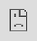 ```yaml
---
title: 'Clones, sandworms, scrapbooking and other new indie games worth checking out'
date: '2025-06-14'
excerpt: >-
  It&#39;s been a big week or so in the video game realm between the arrival of
  the Nintendo Switch 2 (our review is now live) and Summer Game Fest. Dur...
coverImage: >-
  https://images.unsplash.com/photo-1677442136019-21780ecad995?w=400&h=200&fit=crop&auto=format
author: AIVibe
tags:
  - Ai
  - Llm
  - Work
category: Work
source: >-
  https://www.engadget.com/gaming/clones-sandworms-scrapbooking-and-other-new-indie-games-worth-checking-out-110031834.html?src=rss
---
```

<p>It&#39;s been a big week or so in the video game realm between the arrival of the Nintendo Switch 2 (<a data-i13n="cpos:1;pos:1" href="https://www.engadget.com/gaming/nintendo/nintendo-switch-2-review-more-of-what-you-love-120048430.html">our review is now live</a>) and <a data-i13n="cpos:2;pos:1" href="https://www.engadget.com/gaming/everything-new-at-summer-game-fest-2025-xbox-handheld-resident-evil-requiem-and-more-185425578.html">Summer Game Fest</a>. During the Xbox Games Showcase on Sunday, Microsoft <a data-i13n="cpos:3;pos:1" href="https://www.engadget.com/gaming/xbox/rog-xbox-ally-handheld-gaming-devices-are-real-and-will-be-released-during-the-2025-holiday-season-142135533.html">announced handheld gaming PCs</a> that will have deep Xbox integration as well as support for storefronts such as Battle.net. Steam, GOG and Ubisoft Connect. If Microsoft and its partner ASUS stick the landing, the Xbox Ally systems could be a strong option for powering through your backlog of games, big and small. As it happens, you might be about to add more to your wishlist thanks to our latest indie games roundup.</p>
<p>The latest Steam Next Fest also started this week. Part of the fun of the event, which runs until June 16, is diving into demos for games you&#39;d never heard of until now, so go forth and play some! You never know if you might be one of the first people to play the next <em>Balatro</em>, for instance. A quick word of advice: if you&#39;d prefer to avoid titles with generative AI, remember that Valve requires developers that use such material in their games or marketing to disclose that on their Steam store page.</p>
<span id="end-legacy-contents"></span><h2 id="jump-link-new-releases">New releases</h2>
<div id="cbee02aeabea425ca7854e1767549130"><iframe src="https://www.youtube.com/embed/965Km7t6KwM?rel=0" style="top:0;left:0;width:100%;height:100%;position:absolute;border:0;" allowfullscreen scrolling="no" data-embed-domain="www.youtube.com"></iframe></div>
<p><em>The Alters </em>is the latest project from <em>Frostpunk </em>and <em>This War is Mine</em> studio 11 Bit Studios, which self-published this game. As the sole survivor of a space expedition, Jan Dolski has to keep a large mobile base moving across the surface of a planet to avoid the deadly radiation of the sun. To help him solve problems along the way, Jan must create and rely on clones of himself. These alternate versions (or &quot;alters&quot;) are based on divergences from pivotal life choices Jan made in his past. They each have their own specialist roles, skill sets and personalities, with needs that have to be fulfilled.</p>
<p><em>The Alters </em>has an interesting premise. Once you factor in elements like traditional survival gameplay and base building, there should be plenty of variety here. Reviews have been positive for this one. I&#39;m interested in trying it out, though it seems like the kind of thing that may prompt one to reflect on their own life choices.<em> The Alters</em> is out now on <a data-i13n="cpos:4;pos:1" href="https://store.steampowered.com/app/1601570/The_Alters/">Steam</a>, PS5 and Xbox Series X/S. It&#39;s on Game Pass Ultimate and PC Game Pass.</p>
<div id="c427d703d79c4707a04c4ec09dee6e98"><iframe src="https://www.youtube.com/embed/ztdVjiRpYfo?rel=0" style="top:0;left:0;width:100%;height:100%;position:absolute;border:0;" allowfullscreen scrolling="no" data-embed-domain="www.youtube.com"></iframe></div>
<p><em>Dune: Awakening </em>is another major indie game that arrived on Steam this week (well, June 5 for those who bought pricier editions) <a data-i13n="cpos:5;pos:1" href="https://www.engadget.com/dune-awakening-gets-pushed-back-to-june-155059951.html">following a delay</a>. It will hit consoles at a later date. The open-world survival MMO from developer Funcom takes inspiration from Frank Herbert&#39;s novels and Denis Villeneuve&#39;s films. It still takes place on Arrakis but is set in an alternate timeline.</p>
<p>You&#39;ll want to be <em>extra </em>careful when it comes to sandworms. You&#39;ll keep most of your gear if you die by the hands of other players or other computer-controlled enemies, though you&#39;ll drop some resources that you can pick up again if you perish in PvP combat. If a sandworm devours you, though, <a data-i13n="cpos:6;pos:1" href="https://www.pcgamer.com/games/survival-crafting/dying-by-sandworm-in-dune-awakening-is-way-way-worse-than-any-other-death-you-might-face/">you&#39;ll lose absolutely everything you&#39;re carrying</a>.</p>
<div id="6ad2dc1919c74ec2bb8a859cb5e46c96"><iframe src="https://www.youtube.com/embed/PAcor9SdBTs?rel=0" style="top:0;left:0;width:100%;height:100%;position:absolute;border:0;" allowfullscreen scrolling="no" data-embed-domain="www.youtube.com"></iframe></div>
<p>Oh dear, where to start with <em>MindsEye</em>?<em>&nbsp;</em>It is fair to say this is a video game that became available to buy this week on Steam, PS5 and Xbox Series X/S. It is also fair to say that the debut of this action-adventure title from former GTA producer Leslie Benzies&#39; studio <a data-i13n="cpos:7;pos:1" href="https://www.engadget.com/everywhere-gameplay-trailer-shows-off-an-ambitious-sandbox-with-a-fortnite-aesthetic-140222957.html">Build A Rocket Boy</a> has been less than smooth.&nbsp;</p>
<p>It was already pretty ominous that two executives <a data-i13n="cpos:8;pos:1" href="https://www.gamespot.com/articles/gta-like-mindseyes-developer-loses-top-executives-ahead-of-launch/1100-6532123/">left</a> Build a Rocket Boy just days before the arrival of <em>MindsEye</em>. After the game&#39;s release, Sony reportedly <a data-i13n="cpos:9;pos:1" href="https://www.videogameschronicle.com/news/mindseye-studio-heartbroken-over-buggy-launch-as-playstation-issues-refunds/">issued refunds</a> to some players as clips <a data-i13n="cpos:10;pos:1" href="https://kotaku.com/mindseye-steam-reviews-bugs-glitches-update-refunds-1851784312">showing</a> glitches, bugs, performance issues and clunky gameplay spread. There isn&#39;t even an in-game world map.</p>
<p>One creator who played the game <a data-i13n="cpos:11;pos:1" href="https://www.twitch.tv/darkviperau/clip/ColorfulCuteMochaFutureMan-0SLst0owatEZZDh5">kept laughing</a> throughout their sponsored stream (the developer is also said to have pulled the plug on another sponsored stream just as it was about to start). That&#39;s pretty ironic, considering Build a Rocket Boy co-CEO Mark Gerhard <a data-i13n="cpos:12;pos:1" href="https://www.eurogamer.net/mindseye-boss-claims-games-negative-reaction-ahead-of-release-has-been-paid-for-in-concerted-effort-against-studio">said</a> there was &quot;a concerted effort&quot; against <em>MindsEye </em>and claimed &quot;that there are bot farms posting negative comments and dislikes.&quot;&nbsp;</p>
<p>The studio <a data-i13n="cpos:13;pos:1" href="https://www.videogameschronicle.com/news/mindseye-studio-scrambles-to-fix-glitches-as-user-reviews-criticise-gta-producers-latest/">claimed</a> this week it was &quot;working around the clock&quot; to improve <em>MindsEye</em>. Perhaps Build A Rocket Boy will surprise everyone and turn things around in a similar fashion to <em>Cyberpunk 2077</em> and <em>No Man&#39;s Sky. </em>That seems like a tall order, to say the least.</p>
<div id="9f1ffe1aea4e492c92994075f83dec3a"><iframe src="https://www.youtube.com/embed/cUbNEVRWaJE?rel=0" style="top:0;left:0;width:100%;height:100%;position:absolute;border:0;" allowfullscreen scrolling="no" data-embed-domain="www.youtube.com"></iframe></div>
<p>Indie games aren&#39;t all survival and action, of course. They can also be about things like arranging photos in chronological order to discover a family story.&nbsp;</p>
<p>Such is the case with <em>Instants</em> from developer Endflame, which debuted on <a data-i13n="cpos:14;pos:1" href="https://store.steampowered.com/app/2948560/Instants/">Steam</a> during last Saturday&#39;s Wholesome Direct showcase. It&#39;s a charming-looking puzzle game in which you can decorate your photo album and, if you need it, get some help from a furry friend.</p>
<h2 id="jump-link-upcoming">Upcoming</h2>
<div id="8b072cb7b3ac48f58590c4acbfc673bb"><iframe src="https://www.youtube.com/embed/Zk-OFadZeIM?rel=0" style="top:0;left:0;width:100%;height:100%;position:absolute;border:0;" allowfullscreen scrolling="no" data-embed-domain="www.youtube.com"></iframe></div>
<p>I&#39;ve been itching to get my hands on <a data-i13n="cpos:15;pos:1" href="https://store.steampowered.com/app/1281040/Baby_Steps/"><em>Baby Steps</em></a><em>&nbsp;</em>for ages, so after we got <a data-i13n="cpos:16;pos:1" href="https://www.engadget.com/gaming/playstation/baby-steps-finally-has-a-release-date-two-years-after-it-was-originally-slated-to-arrive-214025574.html">a September 8 release date</a> for the game on Steam and PS5, I was very happy that a Steam demo arrived last weekend. This is a walking simulator in the truest sense of the term from Bennett Foddy (<em>QWOP, Getting Over It</em>), Gabe Cuzzillo, Maxi Boch (both of whom worked with Foddy on the enjoyable <em>Ape Out</em>) and publisher Devolver Digital. You use controller triggers or mouse buttons to lift main character Nate&#39;s feet one at a time and place them on the ground after using directional buttons or a thumbstick to position them.</p>
<p>Nate, &quot;an unemployed failson&quot; who seems very unfamiliar with the skill of walking, will fall over and over and over again as you hike up mountains. Sometimes he&#39;ll fall down a muddy ravine, sending him tumbling down the side of a peak.</p>
<p>You might want to quit or uninstall the demo after an unfortunate tumble. I understand. I did too. But the early evidence suggests <em>Baby Steps</em> is shaping up to be a uniquely hilarious, frustrating and hopefully rewarding experience. And so we march on.</p>
<div id="acd6c8ffdc6746e78026d691aeb018df"><iframe src="https://www.youtube.com/embed/7bSe1rXndNo?rel=0" style="top:0;left:0;width:100%;height:100%;position:absolute;border:0;" allowfullscreen scrolling="no" data-embed-domain="www.youtube.com"></iframe></div>
<p>One of the more compelling reveals for me at the Xbox Games Showcase was a sequel to <em>Planet of Lana,</em> which I enjoyed very much. The follow-up to that story-driven puzzle platformer is <em>Planet of Lana II: Children of the Leaf</em>.&nbsp;</p>
<p>Developer Wishfully and Thunderful Publishing are bringing this installment, which looks just as beautiful as the first game, to <a data-i13n="cpos:17;pos:1" href="https://store.steampowered.com/app/2997230/Planet_of_Lana_II/">Steam</a>, Xbox and PlayStation in 2026. It&#39;ll be available on Game Pass on day one. Looking forward to it.</p>
<div id="028a031bc17a487d90e33c3b99ebea8d"><iframe src="https://www.youtube.com/embed/dkJCC0ElioA?rel=0" style="top:0;left:0;width:100%;height:100%;position:absolute;border:0;" allowfullscreen scrolling="no" data-embed-domain="www.youtube.com"></iframe></div>
<p>I&#39;ve had <em>Gecko Gods </em>from developer Inresin and publisher Super Rare Originals<em>&nbsp;</em>on my radar <a data-i13n="cpos:18;pos:1" href="https://www.engadget.com/sports-story-nintendo-switch-eshop-184541324.html">for a few years now</a>. As a little gecko trying to save their friend, you&#39;ll be able to climb on anything while exploring an island.</p>
<p>After some delays, this puzzle platformer is set to arrive on <a data-i13n="cpos:19;pos:1" href="https://store.steampowered.com/app/1290760/Gecko_Gods/">Steam</a>, Switch and PlayStation this fall. A demo dropped as part of Steam Next Fest too.</p>
<div id="4fef7b565f4948ff8e6955777a5c44c7"><iframe src="https://www.youtube.com/embed/vnUhcaG_6gI?rel=0" style="top:0;left:0;width:100%;height:100%;position:absolute;border:0;" allowfullscreen scrolling="no" data-embed-domain="www.youtube.com"></iframe></div>
<p>During the various showcases over the last week or so, we saw not one, but two farming/life sims that are squarely in the horror genre. I am excited for them both. First up is <em>Fractured Blooms </em>from Serenity Forge (<em>Doki Doki Literature Club Plus</em>).</p>
<p>Your character, Angie, is stuck in a time loop and you&#39;ll have to manage her food and stamina. You&#39;ll tend to her garden and prepare meals before completing evening chores in your home, though you may not be the only entity that resides there.</p>
<p>As if I weren&#39;t looking forward to this one enough already, Serenity Forge <a data-i13n="cpos:20;pos:1" href="https://www.gamefile.news/p/summer-game-fest-2025-los-angeles-protests">says</a> the seminal TV show <em>Lost </em>was one of its inspirations for <em>Fractured Blooms</em>. There&#39;s no release window as yet, but you can wishlist it on <a data-i13n="cpos:21;pos:1" href="https://store.steampowered.com/app/3730310/Fractured_Blooms/">Steam</a> if you&#39;re interested.</p>
<div id="c09de68f0b3641aa8c54fd70b6e0c1ff"><iframe src="https://www.youtube.com/embed/54sXez32F6I?rel=0" style="top:0;left:0;width:100%;height:100%;position:absolute;border:0;" allowfullscreen scrolling="no" data-embed-domain="www.youtube.com"></iframe></div>
<p>The other horror-inflected farming sim that caught my eye this week is <em>Grave Seasons</em>, from Perfect Garbage and publisher Blumhouse Games. Sure, you&#39;ll harvest crops, go fishing and get to know your neighbors. You might also break and enter into their homes.&nbsp;</p>
<p>While the mountain town of Ashenridge might seem idyllic on the surface, beware: there&#39;s a supernatural serial killer on the prowl. <em>Grave Seasons</em> is coming to <a data-i13n="cpos:22;pos:1" href="https://store.steampowered.com/app/3255110/Grave_Seasons/">PC</a> and consoles in 2026.</p>
<div id="f5fdb40ec3df41c39f9e0239a759ff5f"><iframe src="https://www.youtube.com/embed/LJt-4YgRAng?rel=0" style="top:0;left:0;width:100%;height:100%;position:absolute;border:0;" allowfullscreen scrolling="no" data-embed-domain="www.youtube.com"></iframe></div>
<p>One <a data-i13n="cpos:23;pos:1" href="https://store.steampowered.com/app/3674060/Dispatch_Demo/">Steam Next Fest demo</a> I&#39;ll certainly be checking out this weekend is for a game called <em>Dispatch, </em>which was <a data-i13n="cpos:24;pos:1" href="https://www.engadget.com/gaming/dispatch-is-a-new-narrative-game-from-ex-telltale-developers-133031972.html">announced at The Game Awards in December</a>. This comedic narrative game is about a hero (Aaron Paul) who has run into difficult times after losing his mech suit. He starts working as a superhero dispatcher. You&#39;ll &quot;manage a dysfunctional team of misfit heroes and strategize who to send to emergencies around the city, all while balancing office politics, personal relationships and your own quest to become a hero.&quot;</p>
<p><em>Dispatch </em>has a stellar cast that also includes Laura Bailey, Matthew Mercer and Academy Award nominee Jeffrey Wright. Given that <em>Dispatch </em>is being made by former Telltale developers at AdHoc Studio, it&#39;s maybe not too much of a surprise that dialogue choices are a key part of the gameplay, which has some strategic elements as well. <em>Dispatch </em>is coming to <a data-i13n="cpos:25;pos:1" href="https://store.steampowered.com/app/2592160/Dispatch/">PC</a> and consoles later this year.</p>This article originally appeared on Engadget at https://www.engadget.com/gaming/clones-sandworms-scrapbooking-and-other-new-indie-games-worth-checking-out-110031834.html?src=rss
